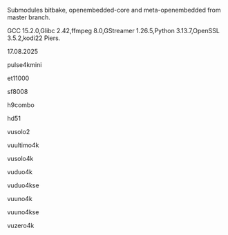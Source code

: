 Submodules bitbake, openembedded-core and meta-openembedded from master branch.

GCC 15.2.0,Glibc 2.42,ffmpeg 8.0,GStreamer 1.26.5,Python 3.13.7,OpenSSL 3.5.2,kodi22 Piers.

17.08.2025

pulse4kmini


et11000


sf8008


h9combo


hd51


vusolo2


vuultimo4k


vusolo4k


vuduo4k


vuduo4kse


vuuno4k


vuuno4kse


vuzero4k

